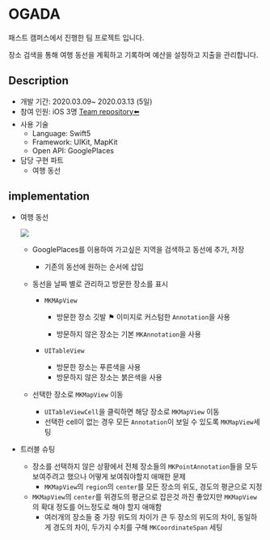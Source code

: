 # OGADA

패스트 캠퍼스에서 진행한 팀 프로젝트 입니다.

장소 검색을 통해 여행 동선을 계획하고 기록하며 예산을 설정하고 지출을 관리합니다.





## Description

- 개발 기간: 2020.03.09~ 2020.03.13 (5일)
- 참여 인원: iOS 3명 [Team repository⬅️](https://github.com/JoongChangYang/OGADA_iOS)
- 사용 기술
  - Language: Swift5
  - Framework: UIKit, MapKit
  - Open API: GooglePlaces
- 담당 구현 파트
  - 여행 동선 

## implementation

- 여행 동선

  <img src = "https://github.com/JoongChangYang/OGADA_iOS/blob/master/assets/movingline.gif"></img>

  - GooglePlaces를 이용하여 가고싶은 지역을 검색하고 동선에 추가, 저장

    - 기존의 동선에 원하는 순서에 삽입

  - 동선을 날짜 별로 관리하고 방문한 장소를 표시

    - `MKMApView`

      - 방문한 장소 깃발 ⚑ 이미지로 커스텀한 `Annotation`을 사용

      - 방문하지 않은 장소는 기본 `MKAnnotation`을 사용

    - `UITableView` 

      - 방문한 장소는 푸른색을 사용
      - 방문하지 않은 장소는 붉은색을 사용

  - 선택한 장소로 `MKMapView` 이동 

    - `UITableViewCell`을 클릭하면 해당 장소로 `MKMapView` 이동
    - 선택한 cell이 없는 경우 모든 `Annotation`이 보일 수 있도록 `MKMapView`세팅

- 트러블 슈팅

  - 장소를 선택하지 않은 상황에서 전체 장소들의 `MKPointAnnotation`들을 모두 보여주려고 했으나 어떻게 보여줘야할지 애매한 문제
    - `MKMapView`의 `region`의 `center`를 모든 장소의 위도, 경도의 평균으로 지정
  - `MKMapView`의 `center`를 위경도의 평균으로 잡은것 까진 좋았지만 `MKMapView`의 확대 정도를 어느정도로 해야 할지 애매함
    - 여러개의 장소들 중 가장 위도의 차이가 큰 두 장소의 위도의 차이, 동일하게 경도의 차이, 두가지 수치를 구해 `MKCoordinateSpan` 세팅
